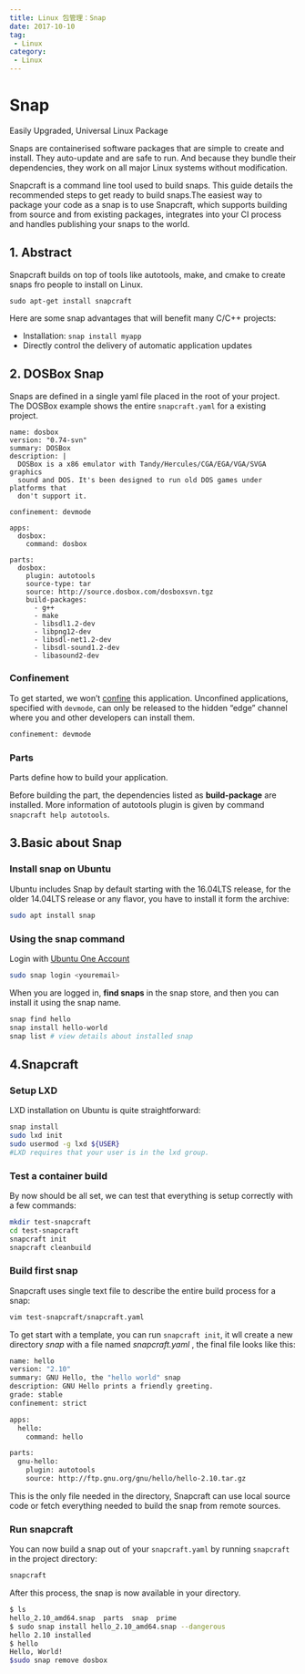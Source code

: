 ```yaml
---
title: Linux 包管理：Snap
date: 2017-10-10
tag:
 - Linux
category:
 - Linux
---
```

# Snap

Easily Upgraded, Universal Linux Package


Snaps are containerised software packages that are simple to create and install. They auto-update and are safe to run. And because they bundle their dependencies, they work on all major Linux systems without modification.

Snapcraft is a command line tool used to build snaps. This guide details the recommended steps to get ready to build snaps.The easiest way to package your code as a snap is to use Snapcraft, which supports building from source and from existing packages, integrates into your CI process and handles publishing your snaps to the world.


## 1. Abstract

Snapcraft builds on top of tools like autotools, make, and cmake to create snaps fro people to install on Linux.

`sudo apt-get install snapcraft`

Here are some snap advantages that will benefit many C/C++ projects:

- Installation: `snap install myapp`
- Directly control the delivery of automatic application updates

## 2. DOSBox Snap

Snaps are defined in a single yaml file placed in the root of your project. The DOSBox example shows the entire `snapcraft.yaml` for a existing project.

``` shell
name: dosbox
version: "0.74-svn"
summary: DOSBox
description: |
  DOSBox is a x86 emulator with Tandy/Hercules/CGA/EGA/VGA/SVGA graphics
  sound and DOS. It's been designed to run old DOS games under platforms that
  don't support it.

confinement: devmode

apps:
  dosbox:
    command: dosbox

parts:
  dosbox:
    plugin: autotools
    source-type: tar
    source: http://source.dosbox.com/dosboxsvn.tgz
    build-packages:
      - g++
      - make
      - libsdl1.2-dev
      - libpng12-dev
      - libsdl-net1.2-dev
      - libsdl-sound1.2-dev
      - libasound2-dev
```

### Confinement

To get started, we won’t [confine](https://docs.snapcraft.io/reference/confinement) this application. Unconfined applications, specified with `devmode`, can only be released to the hidden “edge” channel where you and other developers can install them.

```bash
confinement: devmode
```

### Parts

Parts define how to build your application.

Before building the part, the dependencies listed as **build-package** are installed. More information of autotools plugin is given by command `snapcraft help autotools`.

## 3.Basic about Snap

### Install snap on Ubuntu

Ubuntu includes Snap by default starting with the 16.04LTS release, for the older 14.04LTS release or any flavor, you have to install it form the archive:

```bash
sudo apt install snap
```

### Using the snap command

Login with [Ubuntu One Account](https://login.ubuntu.com/)

```bash
sudo snap login <youremail>
```

When you are logged in, **find snaps** in the snap store, and then you can install it using the snap name.

```bash
snap find hello
snap install hello-world
snap list # view details about installed snap
```

## 4.Snapcraft

### Setup LXD

LXD installation on Ubuntu is quite straightforward:

```bash
snap install
sudo lxd init
sudo usermod -g lxd ${USER}
#LXD requires that your user is in the lxd group.
```

### Test a container build

By now should be all set, we can test that everything is setup correctly with a few commands:

```bash
mkdir test-snapcraft
cd test-snapcraft
snapcraft init
snapcraft cleanbuild
```

### Build first snap

Snapcraft uses single text file to describe the entire build process for a snap:

```bash
vim test-snapcraft/snapcraft.yaml
```

To get start with a template, you can run `snapcraft init`, it wll create a new directory *snap* with a file named *snapcraft.yaml* , the final file looks like this:

```bash
name: hello
version: "2.10"
summary: GNU Hello, the "hello world" snap
description: GNU Hello prints a friendly greeting.
grade: stable
confinement: strict

apps:
  hello:
    command: hello

parts:
  gnu-hello:
    plugin: autotools
    source: http://ftp.gnu.org/gnu/hello/hello-2.10.tar.gz
```

This is the only file needed in the directory, Snapcraft can use local source code or fetch everything needed to build the snap from remote sources.

### Run snapcraft

You can now build a snap out of your `snapcraft.yaml` by running `snapcraft` in the project directory:

```bash
snapcraft
```

After this process, the snap is now available in your directory.

```bash
$ ls
hello_2.10_amd64.snap  parts  snap  prime 
$ sudo snap install hello_2.10_amd64.snap --dangerous
hello 2.10 installed
$ hello
Hello, World!
$sudo snap remove dosbox
```
